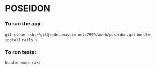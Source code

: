 # POSEIDON

### To run the app:

`git clone ssh://git@code.amaysim.net:7999/aweb/poseidon.git`
`bundle install`
`rails s`

### To run tests:

`bundle exec rake`